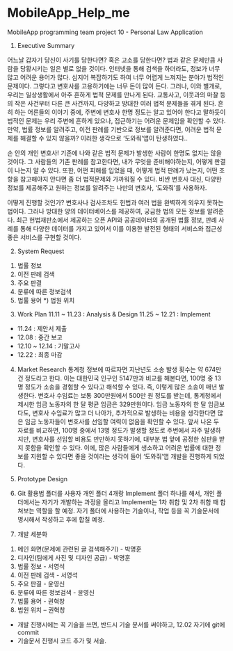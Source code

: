 # MobileApp_Help_me
MobileApp programming team project 10 - Personal Law Application

1. Executive Summary

어느날 갑자기 당신이 사기를 당한다면? 혹은 고소를 당한다면?
 법과 같은 문제만큼 사람을 당황시키는 일은 별로 없을 것이다. 인터넷을 통해 검색을 하더라도, 정보가 너무 많고 어려운 용어가 많다. 심지어 복잡하기도 하여 너무 어렵게 느껴지는 분야가 법적인 문제이다. 그렇다고 변호사를 고용하기에는 너무 돈이 많이 든다.
 그러나, 이와 별개로, 우리는 일상생활에서 아주 흔하게 법적 문제를 만나게 된다. 교통사고, 이웃과의 마찰 등의 작은 사건부터 다른 큰 사건까지, 다양하고 방대한 여러 법적 문제들을 겪게 된다. 흔히 하는 어른들의 이야기 중에, 주변에 변호사 한명 정도는 알고 있어야 한다고 말하듯이 법적인 문제는 우리 주변에 흔하게 있으나, 접근하기는 어려운 문제임을 확인할 수 있다. 만약, 법률 정보를 알려주고, 이전 판례를 기반으로 정보를 알려준다면, 어려운 법적 문제를 해결할 수 있지 않을까? 이러한 생각으로 ‘도와줘’앱이 탄생하였다..

손 안의 개인 변호사!
 기존에 나와 같은 법적 문제가 발생한 사람이 한명도 없지는 않을 것이다. 그 사람들의 기존 판례를 참고한다면, 내가 무엇을 준비해야하는지, 어떻게 판결이 나는지 알 수 있다. 또한, 어떤 피해를 입었을 때, 어떻게 법적 판례가 났는지, 어떤 조항을 참고해야지 안다면 좀 더 법적문제와 가까워질 수 있다. 비싼 변호사 대신, 다양한 정보를 제공해주고 원하는 정보를 알려주는 나만의 변호사, ‘도와줘’를 사용하자.

어떻게 진행할 것인가?
 변호사나 검사조차도 헌법과 여러 법을 완벽하게 외우지 못하는 법이다. 그러나 방대한 양의 데이터베이스를 제공하여, 궁금한 법의 모든 정보를 알려준다. 최근 헌법재판소에서 제공하는 오픈 API와 공공데이터의 공개된 법률 정보, 판례 사례를 통해 다양한 데이터를 가지고 있어서 이를 이용한 발전된 형태의 서비스와 접근성 좋은 서비스를 구현할 것이다.

2. System Request
 1) 법률 정보
 2) 이전 판례 검색
 3) 주요 판결
 4) 분류에 따른 정보검색
 5) 법률 용어
 *) 법원 위치
 
3. Work Plan
 11.11 ~ 11.23 : Analysis & Design
 11.25 ~ 12.21 : Implement
 * 11.24 : 제안서 제출
 * 12.08 : 중간 보고
 * 12.10 ~ 12.14 : 기말고사
 * 12.22 : 최종 마감

4. Market Research
 통계청 정보에 따르자면 지난년도 소송 발생 횟수는 약 674만 건 정도라고 한다. 이는 대한민국 인구인 5147만과 비교를 해본다면, 100명 중 13명 정도가 소송을 경험할 수 있다고 해석할 수 있다. 즉, 이렇게 많은 소송이 매년 발생한다.
 변호사 수임료는 보통 300만원에서 500만 원 정도를 받는데, 통계청에서 제시한 임금 노동자의 한 달 평균 임금은 329만원이다. 임금 노동자의 한 달 임금보다도, 변호사 수임료가 많고 더 나아가, 추가적으로 발생하는 비용을 생각한다면 많은 임금 노동자들이 변호사를 선임할 여력이 없음을 확인할 수 있다.
 앞서 나온 두 자료를 비교하면, 100명 중에서 13명 정도가 발생할 정도로 주변에서 자주 발생하지만, 변호사를 선임할 비용도 만만하지 못하기에, 대부분 법 앞에 공정한 심판을 받지 못함을 확인할 수 있다. 이에, 많은 사람들에게 생소하고 어려운 법률에 대한 정보를 지원할 수 있다면 좋을 것이라는 생각이 들어 ‘도와줘’앱 개발을 진행하게 되었다.

5. Prototype Design

6. Git 활용법
 폴더를 사용자 개인 폴더 4개랑 Implement 폴더 하나를 해서, 개인 폴더에서는 자기가 개발하는 과정을 올리고 Implement는 1차 취합 및 2차 취합 때 합쳐보는 역할을 할 예정.  자기 폴더에 사용하는 기술이나, 작업 등을 꼭 기술문서에 명시해서 작성하고 후에 합칠 예정.


7. 개발 세분화
 1) 메인 화면(문제에 관련된 글 검색해주기) - 박명훈
 2) 디자인(팀에게 사진 및 디자인 공급) - 박명훈
 3) 법률 정보 - 서영석
 4) 이전 판례 검색 - 서영석
 5) 주요 판결 - 윤영신
 6) 분류에 따른 정보검색 - 윤영신
 7) 법률 용어 - 권혁창
 8) 법원 위치 – 권혁창
 * 개발 진행시에는 꼭 기술을 쓰면, 반드시 기술 문서를 써야하고, 12.02 자기에 git에 commit
 * 기술문서 진행시 코드 추가 및 서술.
